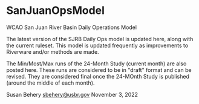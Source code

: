 # SanJuanOpsModel
WCAO San Juan River Basin Daily Operations Model

The latest version of the SJRB Daily Ops model is updated here, along with the current ruleset. This model is updated frequently as improvements to Riverware 
and/or methods are made.  

The Min/Most/Max runs of the 24-Month Study (current month) are also posted here. These runs are considered to be in "draft" format and can be revised. They are 
considered final once the 24-MOnth Study is published (around the middle of each month).

Susan Behery sbehery@usbr.gov
November 3, 2022
